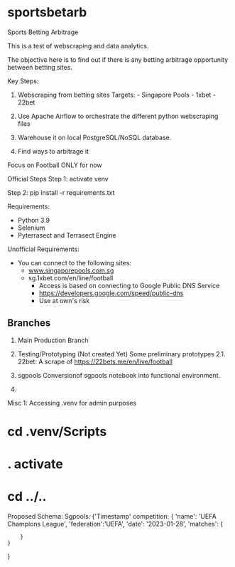 # sportsbetarb
Sports Betting Arbitrage

This is a test of webscraping and data analytics.

The objective here is to find out if there is any betting arbitrage opportunity between betting sites.

Key Steps:
1) Webscraping from betting sites
    Targets:
        - Singapore Pools
        - 1xbet
        - 22bet
        
2) Use Apache Airflow to orchestrate the different python webscraping files
3) Warehouse it on local PostgreSQL/NoSQL database. 
4) Find ways to arbitrage it

Focus on Football ONLY for now


Official Steps
Step 1: 
activate venv

Step 2:
pip install -r requirements.txt

Requirements:
- Python 3.9
- Selenium
- Pyterrasect and Terrasect Engine


Unofficial Requirements:
- You can connect to the following sites:
    - www.singaporepools.com.sg
    - sg.1xbet.com/en/line/football
        - Access is based on connecting to Google Public DNS Service
        - https://developers.google.com/speed/public-dns
        - Use at own's risk


## Branches
1. Main 
    Production Branch
2. Testing/Prototyping (Not created Yet)
    Some preliminary prototypes
    2.1. 22bet: A scrape of https://22bets.me/en/live/football

3. sgpools
    Conversionof sgpools notebook into functional environment.
4. 


Misc 1: Accessing .venv for admin purposes
# cd .venv/Scripts
# . activate
# cd ../..


Proposed Schema:
Sgpools:
{'Timestamp'
    competition: {
        'name': 'UEFA Champions League',
        'federation':'UEFA',
        'date': '2023-01-28',
        'matches': {

        }
    }

}